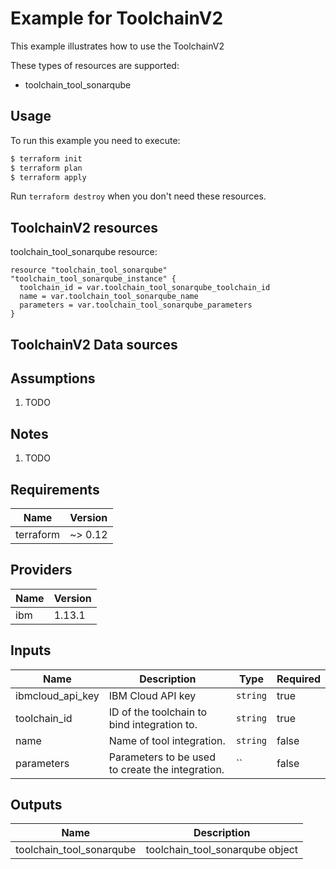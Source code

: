 # Example for ToolchainV2

This example illustrates how to use the ToolchainV2

These types of resources are supported:

* toolchain_tool_sonarqube

## Usage

To run this example you need to execute:

```bash
$ terraform init
$ terraform plan
$ terraform apply
```

Run `terraform destroy` when you don't need these resources.


## ToolchainV2 resources

toolchain_tool_sonarqube resource:

```hcl
resource "toolchain_tool_sonarqube" "toolchain_tool_sonarqube_instance" {
  toolchain_id = var.toolchain_tool_sonarqube_toolchain_id
  name = var.toolchain_tool_sonarqube_name
  parameters = var.toolchain_tool_sonarqube_parameters
}
```

## ToolchainV2 Data sources


## Assumptions

1. TODO

## Notes

1. TODO

## Requirements

| Name | Version |
|------|---------|
| terraform | ~> 0.12 |

## Providers

| Name | Version |
|------|---------|
| ibm | 1.13.1 |

## Inputs

| Name | Description | Type | Required |
|------|-------------|------|---------|
| ibmcloud\_api\_key | IBM Cloud API key | `string` | true |
| toolchain_id | ID of the toolchain to bind integration to. | `string` | true |
| name | Name of tool integration. | `string` | false |
| parameters | Parameters to be used to create the integration. | `` | false |

## Outputs

| Name | Description |
|------|-------------|
| toolchain_tool_sonarqube | toolchain_tool_sonarqube object |
